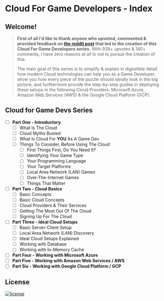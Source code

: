 
# Cloud For Game Developers - Index

## Welcome!

> **First of all I'd like to thank anyone who upvoted, commented & provided feedback on [the reddit post](https://www.reddit.com/r/gamedev/comments/67p1os/yo_rgamedev_would_you_like_me_to_create_a_series/) that led to the creation of this Cloud For Game Developers series.** With 939+ upvotes & 140+ comments, I have zero reasons at all to not to pursue the creation of this.

> The main goal of this series is to simplify & explain in digestible detail how modern Cloud technologies can help you as a Game Developer, show you how every piece of the puzzle should *ideally* look in the big picture, and furthermore provide the step-by-step guides in deploying these setups in the following Cloud Providers: Microsoft Azure, Amazon Web Services (AWS) & the Google Cloud Platform (GCP).


## Cloud for Game Devs Series

- [ ] **Part One - Introductory**
  - [ ] What Is The Cloud
  - [ ] Cloud Myths Busted
  - [ ] What Is Cloud For **YOU** As A Game Dev
  - [ ] Things To Consider, Before Using The Cloud
    - [ ] First Things First, Do You Need It?
    - [ ] Identifying Your Game Type
    - [ ] Your Programming Language
    - [ ] Your Target Platforms
    - [ ] Local Area Network (LAN) Games
    - [ ] Over-The-Internet Games
    - [ ] Things That Matter
- [ ] **Part Two - Cloud Basics**
  - [ ] Basic Concepts
  - [ ] Basic Cloud Concepts
  - [ ] Cloud Providers & Their Services
  - [ ] Getting The Most Out Of The Cloud
  - [ ] Signing Up For The Cloud
- [ ] **Part Three - Ideal Cloud Setups**
  - [ ] Basic Server-Client Setup
  - [ ] Local Area Network (LAN) Discovery
  - [ ] Ideal Cloud Setups Explained
  - [ ] Working with Database
  - [ ] Working with In-Memory Cache
- [ ] **Part Four - Working with Microsoft Azure**
- [ ] **Part Five - Working with Amazon Web Services / AWS**
- [ ] **Part Six - Working with Google Cloud Platform / GCP**

## License

[![license](https://upload.wikimedia.org/wikipedia/commons/6/69/CC0_button.svg)](http://creativecommons.org/publicdomain/zero/1.0/)
